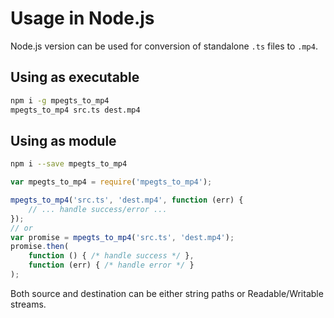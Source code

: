 Usage in Node.js
================

Node.js version can be used for conversion of standalone `.ts` files to `.mp4`.

Using as executable
-------------------

```bash
npm i -g mpegts_to_mp4
mpegts_to_mp4 src.ts dest.mp4
```

Using as module
---------------

```bash
npm i --save mpegts_to_mp4
```

```javascript
var mpegts_to_mp4 = require('mpegts_to_mp4');

mpegts_to_mp4('src.ts', 'dest.mp4', function (err) {
	// ... handle success/error ...
});
// or
var promise = mpegts_to_mp4('src.ts', 'dest.mp4');
promise.then(
	function () { /* handle success */ },
	function (err) { /* handle error */ }
);
```

Both source and destination can be either string paths or Readable/Writable streams.